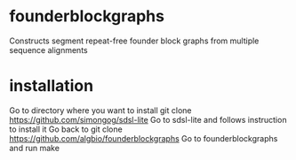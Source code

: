 # founderblockgraphs
Constructs segment repeat-free founder block graphs from multiple sequence alignments

# installation

Go to directory <PATH> where you want to install
git clone https://github.com/simongog/sdsl-lite
Go to sdsl-lite and follows instruction to install it
Go back to <PATH>
git clone https://github.com/algbio/founderblockgraphs
Go to founderblockgraphs and run make
